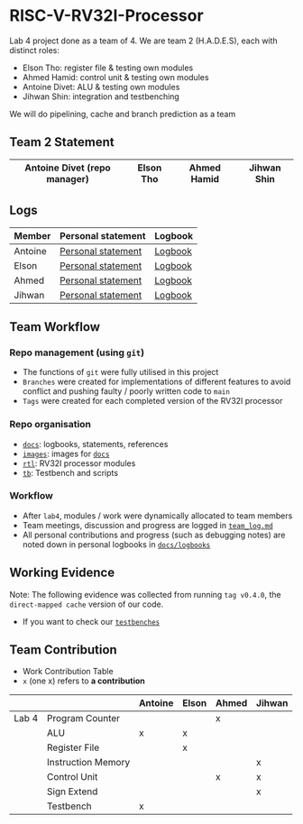 # RISC-V-RV32I-Processor

Lab 4 project done as a team of 4.
We are team 2 (H.A.D.E.S), each with distinct roles:
  - Elson Tho: register file & testing own modules
  - Ahmed Hamid: control unit & testing own modules
  - Antoine Divet: ALU & testing own modules
  - Jihwan Shin: integration and testbenching

We will do pipelining, cache and branch prediction as a team

## Team 2 Statement

| Antoine Divet (repo manager) | Elson Tho | Ahmed Hamid | Jihwan Shin |
|-|-|-|-|



## Logs

| Member    | Personal statement | Logbook |
|-----------|--------------------|---------|
| Antoine     | [Personal statement](docs/personal_statements/antoine_statement.md) | [Logbook](docs/logbooks/antoine_log.md) |
| Elson   | [Personal statement](docs/personal_statements/elson_statement.md) | [Logbook](docs/logbooks/elson_log.md) |
| Ahmed     | [Personal statement](docs/personal_statements/ahmed_statement.md) | [Logbook](docs/logbooks/ahmed_log.md) |
| Jihwan      | [Personal statement](docs/personal_statements/jihwan_statement.md) | [Logbook](docs/logbooks/jihwan_log.md) |


## Team Workflow

### Repo management (using `git`)

- The functions of `git` were fully utilised in this project
- `Branches` were created for implementations of different features to avoid 
  conflict and pushing faulty / poorly written code to `main`
- `Tags` were created for each completed version of the RV32I processor

### Repo organisation 

- [`docs`](docs/): logbooks, statements, references
- [`images`](images/): images for [`docs`](docs/)
- [`rtl`](rtl/): RV32I processor modules
- [`tb`](tb/): Testbench and scripts

### Workflow

- After `lab4`, modules / work were dynamically allocated to team members
- Team meetings, discussion and progress are logged in 
[`team_log.md`](docs/logbooks/team_log.md)
- All personal contributions and progress (such as debugging notes) are noted 
  down in personal logbooks in [`docs/logbooks`](docs/logbooks/)

## Working Evidence

Note: The following evidence was collected from running `tag v0.4.0`, the 
`direct-mapped cache` version of our code.

- If you want to check our [`testbenches`](tb/) 


## Team Contribution

- Work Contribution Table
- `x` (one x) refers to **a contribution**

|              |                               | Antoine | Elson | Ahmed | Jihwan |
| ------------ | ----------------------------- | ------------------ | ---------------- | ------------------------ | ---------------- |
| Lab 4        | Program Counter               |                  |                  | x                         |                  |
|              | ALU                           |  x                 |  x                |                        |                  |
|              | Register File                 |                    | x                 |                        |                  |
|              | Instruction Memory            |                    |                  |                          | x               |
|              | Control Unit                  |                    |                  |  x                        | x               |
|              | Sign Extend                   |                    |                  |                          |x               |
|              | Testbench                     |   x                 |                |                          |                  |